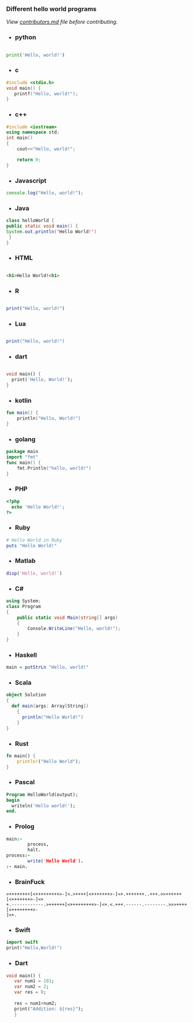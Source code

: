 ### Different hello world programs

_View [contributors.md](contributors.md) file before contributing._


- ### python 
 
 ```python
 
 print('Hello, world!')
 ```
  
  

- ### c

```c
#include <stdio.h>
void main() {
   printf("Hello, world!");
}
```


- ### c++

```c++
#include <iostream>
using namespace std;
int main()
{
    cout<<"Hello, world!";

    return 0;
}
```


- ### Javascript

```javascript
console.log("Hello, world!");
```


- ### Java

```java
class helloWorld {
public static void main() {
System.out.println('Hello World!')
 }
}
```


- ### HTML

```HTML

<h1>Hello World!<h1>
 ```
 

- ### R

```R

print("Hello, world!")
 ```
 


- ### Lua

```lua

print("Hello, world!")
 ```
 


- ### dart
```dart

void main() {
  print('Hello, World!');
}
```

- ### kotlin
```kotlin
fun main() {
    println("Hello, World!")
}
```


- ### golang
```go
package main
import "fmt"
func main() {
    fmt.Println("hello, world!")
}
```


- ### PHP
```php
<?php
  echo 'Hello World!';
?>
```

- ### Ruby
```ruby
# Hello World in Ruby
puts "Hello World!"
```

- ### Matlab
``` MatLab
disp('Hello, world!')
```

- ### C#
``` C#
using System;
class Program
{
    public static void Main(string[] args)
    {
        Console.WriteLine("Hello, world!");
    }
}
```

- ### Haskell
``` Haskell
main = putStrLn "Hello, world!"
```

- ### Scala
``` Scala
object Solution  
{ 
  def main(args: Array[String])  
    { 
      println("Hello World!")  
    } 
} 
```

- ### Rust
``` Rust
fn main() {
    println!("Hello World");
}
```

- ### Pascal
``` Pascal
Program HelloWorld(output);
begin
  writeln('Hello world!');
end.
```

- ### Prolog
``` Prolog
main:-
        process,
        halt.
process:-
        write('Hello World').
:- main.
```
- ### BrainFuck
``` Brainfuck
>++++++++[<+++++++++>-]<.>++++[<+++++++>-]<+.+++++++..+++.>>++++++[<+++++++>-]<+
+.------------.>++++++[<+++++++++>-]<+.<.+++.------.--------.>>>++++[<++++++++>-
]<+.
```
- ### Swift
``` Swift 
import swift
print("Hello,World!")
```

- ### Dart

``` Dart
void main() { 
   var num1 = 101; 
   var num2 = 2; 
   var res = 0; 
   
   res = num1+num2; 
   print("Addition: ${res}");
   }

```

